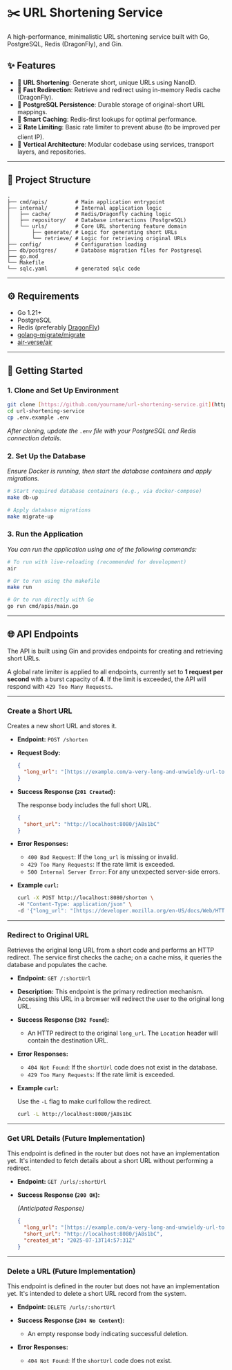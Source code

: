 # ✂️ URL Shortening Service

A high-performance, minimalistic URL shortening service built with Go, PostgreSQL, Redis (DragonFly), and Gin.

## ✨ Features

- 🔗 **URL Shortening**: Generate short, unique URLs using NanoID.
- 🚀 **Fast Redirection**: Retrieve and redirect using in-memory Redis cache (DragonFly).
- 💾 **PostgreSQL Persistence**: Durable storage of original-short URL mappings.
- 🧠 **Smart Caching**: Redis-first lookups for optimal performance.
- ⏳ **Rate Limiting**: Basic rate limiter to prevent abuse (to be improved per client IP).
- 🧱 **Vertical Architecture**: Modular codebase using services, transport layers, and repositories.

---

## 📁 Project Structure

```
.
├── cmd/apis/         # Main application entrypoint
├── internal/         # Internal application logic
│   ├── cache/        # Redis/Dragonfly caching logic
│   ├── repository/   # Database interactions (PostgreSQL)
│   └── urls/         # Core URL shortening feature domain
│       ├── generate/ # Logic for generating short URLs
│       └── retrieve/ # Logic for retrieving original URLs
├── config/           # Configuration loading
├── db/postgres/      # Database migration files for Postgresql
├── go.mod
└── Makefile
└── sqlc.yaml         # generated sqlc code

```

---

## ⚙️ Requirements

- Go 1.21+
- PostgreSQL
- Redis (preferably [DragonFly](https://www.dragonflydb.io/))
- [golang-migrate/migrate](https://github.com/golang-migrate/migrate)
- [air-verse/air](https://github.com/air-verse/air)

---

## 🚀 Getting Started

### 1. Clone and Set Up Environment
```bash
git clone [https://github.com/yourname/url-shortening-service.git](https://github.com/yourname/url-shortening-service.git)
cd url-shortening-service
cp .env.example .env
```
*After cloning, update the `.env` file with your PostgreSQL and Redis connection details.*

### 2. Set Up the Database
*Ensure Docker is running, then start the database containers and apply migrations.*
```bash
# Start required database containers (e.g., via docker-compose)
make db-up

# Apply database migrations
make migrate-up
```

### 3. Run the Application
*You can run the application using one of the following commands:*
```bash
# To run with live-reloading (recommended for development)
air

# Or to run using the makefile
make run

# Or to run directly with Go
go run cmd/apis/main.go
```

---

## 🌐 API Endpoints

The API is built using Gin and provides endpoints for creating and retrieving short URLs.

A global rate limiter is applied to all endpoints, currently set to **1 request per second** with a burst capacity of **4**. If the limit is exceeded, the API will respond with `429 Too Many Requests`.

---

### Create a Short URL

Creates a new short URL and stores it.

* **Endpoint:** `POST /shorten`
* **Request Body:**

    ```json
    {
      "long_url": "[https://example.com/a-very-long-and-unwieldy-url-to-shorten](https://example.com/a-very-long-and-unwieldy-url-to-shorten)"
    }
    ```

* **Success Response (`201 Created`):**

    The response body includes the full short URL.

    ```json
    {
      "short_url": "http://localhost:8080/jA8s1bC"
    }
    ```

* **Error Responses:**
    * `400 Bad Request`: If the `long_url` is missing or invalid.
    * `429 Too Many Requests`: If the rate limit is exceeded.
    * `500 Internal Server Error`: For any unexpected server-side errors.

* **Example `curl`:**

    ```bash
    curl -X POST http://localhost:8080/shorten \
    -H "Content-Type: application/json" \
    -d '{"long_url": "[https://developer.mozilla.org/en-US/docs/Web/HTTP/Status](https://developer.mozilla.org/en-US/docs/Web/HTTP/Status)"}'
    ```

---

### Redirect to Original URL

Retrieves the original long URL from a short code and performs an HTTP redirect. The service first checks the cache; on a cache miss, it queries the database and populates the cache.

* **Endpoint:** `GET /:shortUrl`
* **Description:** This endpoint is the primary redirection mechanism. Accessing this URL in a browser will redirect the user to the original long URL.
* **Success Response (`302 Found`):**
    * An HTTP redirect to the original `long_url`. The `Location` header will contain the destination URL.

* **Error Responses:**
    * `404 Not Found`: If the `shortUrl` code does not exist in the database.
    * `429 Too Many Requests`: If the rate limit is exceeded.

* **Example `curl`:**

    Use the `-L` flag to make curl follow the redirect.

    ```bash
    curl -L http://localhost:8080/jA8s1bC
    ```

---

### Get URL Details (Future Implementation)

This endpoint is defined in the router but does not have an implementation yet. It's intended to fetch details about a short URL without performing a redirect.

* **Endpoint:** `GET /urls/:shortUrl`
* **Success Response (`200 OK`):**

    *(Anticipated Response)*
    ```json
    {
      "long_url": "[https://example.com/a-very-long-and-unwieldy-url-to-shorten](https://example.com/a-very-long-and-unwieldy-url-to-shorten)",
      "short_url": "http://localhost:8080/jA8s1bC",
      "created_at": "2025-07-13T14:57:31Z"
    }
    ```

---

### Delete a URL (Future Implementation)

This endpoint is defined in the router but does not have an implementation yet. It's intended to delete a short URL record from the system.

* **Endpoint:** `DELETE /urls/:shortUrl`
* **Success Response (`204 No Content`):**
    * An empty response body indicating successful deletion.

* **Error Responses:**
    * `404 Not Found`: If the `shortUrl` code does not exist.
